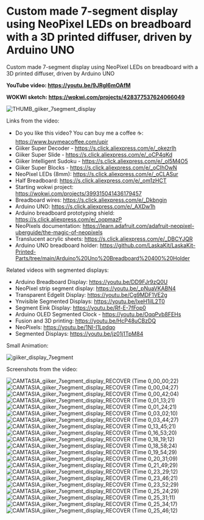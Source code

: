 # Custom made 7-segment display using NeoPixel LEDs on breadboard with a 3D printed diffuser, driven by Arduino UNO
Custom made 7-segment display using NeoPixel LEDs on breadboard with a 3D printed diffuser, driven by Arduino UNO


**YouTube video: https://youtu.be/9JRgl6mOAfM**

**WOKWI sketch: https://wokwi.com/projects/428377537624066049**

![THUMB_giiker_7segment_display](https://github.com/user-attachments/assets/86390ec2-8211-4e64-96da-9264baaeac50)



Links from the video:
- Do you like this video? You can buy me a coffee ☕: https://www.buymeacoffee.com/upir
- Giiker Super Decoder - https://s.click.aliexpress.com/e/_okezrIh
- Giiker Super Slide - https://s.click.aliexpress.com/e/_oCP4qKd
- Giiker Intelligent Sudoku - https://s.click.aliexpress.com/e/_ol5M4O5
- Giiker Super Blocks - https://s.click.aliexpress.com/e/_oCIhOwN
- NeoPixel LEDs (8mm): https://s.click.aliexpress.com/e/_oCLASur
- Half Breadboard: https://s.click.aliexpress.com/e/_om1zHCT
- Starting wokwi project: https://wokwi.com/projects/399315041436179457
- Breadboard wires: https://s.click.aliexpress.com/e/_Dkbngin
- Arduino UNO: https://s.click.aliexpress.com/e/_AXDw1h
- Arduino breadboard prototyping shield: https://s.click.aliexpress.com/e/_oopmazP
- NeoPixels documentation: https://learn.adafruit.com/adafruit-neopixel-uberguide/the-magic-of-neopixels
- Translucent acrylic sheets: https://s.click.aliexpress.com/e/_DBCYJQR
- Arduino UNO breadboard holder: https://github.com/LaskaKit/LaskaKit-Printed-Parts/tree/main/Arduino%20Uno%20Breadboard%20400%20Holder


Related videos with segmented displays:
- Arduino Breadboard Display: https://youtu.be/DD9FJr9zQ0U
- NeoPixel strip segment display: https://youtu.be/_pNuaVKABN4
- Transparent Edgelit Display: https://youtu.be/Cg9MDF1VE2g
- Ynvisible Segmented Displays: https://youtu.be/lxeH1ilL2T0
- Segment Eink Display: https://youtu.be/Rf-E-7fFop0
- Arduino OLED Segmented Clock - https://youtu.be/OqqPvb8FEHs
- Fusion and 3D printing: https://youtu.be/HcP48uCBzDQ
- NeoPixels: https://youtu.be/1NI-I1Lpdqo
- Segmented Displays: https://youtu.be/jz01j1TpM84




Small Animation:

![giiker_display_7segment](https://github.com/user-attachments/assets/526da94a-f5cc-4f3d-8720-2c4647216de7)



Screenshots from the video:

![CAMTASIA_giiker_7segment_display_RECOVER (Time 0_00_00;22)](https://github.com/user-attachments/assets/e28babf9-fd86-49d8-ad15-2fc442b11b89)
![CAMTASIA_giiker_7segment_display_RECOVER (Time 0_00_04;27)](https://github.com/user-attachments/assets/bfa9449f-e330-4bae-ac95-995d123eaadb)
![CAMTASIA_giiker_7segment_display_RECOVER (Time 0_00_42;04)](https://github.com/user-attachments/assets/dd79a340-ebb7-4069-83e0-92a7ccb721c4)
![CAMTASIA_giiker_7segment_display_RECOVER (Time 0_01_13;21)](https://github.com/user-attachments/assets/24b77d9b-f227-4f1d-8c20-634ac12a3e67)
![CAMTASIA_giiker_7segment_display_RECOVER (Time 0_01_24;21)](https://github.com/user-attachments/assets/9d3f22ba-4757-4ea4-97db-e8266d164b30)
![CAMTASIA_giiker_7segment_display_RECOVER (Time 0_03_02;10)](https://github.com/user-attachments/assets/6c0419ce-0e06-4e81-893d-edf62418dfc0)
![CAMTASIA_giiker_7segment_display_RECOVER (Time 0_03_44;27)](https://github.com/user-attachments/assets/57df9510-ecc7-40de-80df-b424975e4aba)
![CAMTASIA_giiker_7segment_display_RECOVER (Time 0_13_45;21)](https://github.com/user-attachments/assets/1b4ccf76-5891-4726-ab69-605eb0c357b5)
![CAMTASIA_giiker_7segment_display_RECOVER (Time 0_16_53;20)](https://github.com/user-attachments/assets/b0b73073-d429-460c-bb76-2585cf43a9e2)
![CAMTASIA_giiker_7segment_display_RECOVER (Time 0_18_19;12)](https://github.com/user-attachments/assets/db23e634-453e-4f1d-8344-36aed96f178b)
![CAMTASIA_giiker_7segment_display_RECOVER (Time 0_18_58;24)](https://github.com/user-attachments/assets/f93c9553-5b5c-4cd9-95d4-5399df1d869f)
![CAMTASIA_giiker_7segment_display_RECOVER (Time 0_19_54;29)](https://github.com/user-attachments/assets/361adc63-7290-4b52-a357-ce3ee60c67be)
![CAMTASIA_giiker_7segment_display_RECOVER (Time 0_20_31;09)](https://github.com/user-attachments/assets/3420ae2b-d563-4d59-81fb-71ed636ca16d)
![CAMTASIA_giiker_7segment_display_RECOVER (Time 0_21_49;29)](https://github.com/user-attachments/assets/e7d2016d-8ba3-4f17-af8e-ee2302999a45)
![CAMTASIA_giiker_7segment_display_RECOVER (Time 0_23_29;12)](https://github.com/user-attachments/assets/0efecd65-1554-477d-9b69-88c255abd693)
![CAMTASIA_giiker_7segment_display_RECOVER (Time 0_23_46;21)](https://github.com/user-attachments/assets/0a60f8fb-56ec-40a3-b5da-9c116d67fc6c)
![CAMTASIA_giiker_7segment_display_RECOVER (Time 0_23_52;29)](https://github.com/user-attachments/assets/9c7ee212-7906-4406-b270-ceae690554f0)
![CAMTASIA_giiker_7segment_display_RECOVER (Time 0_25_24;29)](https://github.com/user-attachments/assets/7bf58348-ce03-46a8-9044-d39ee07072fc)
![CAMTASIA_giiker_7segment_display_RECOVER (Time 0_25_31;11)](https://github.com/user-attachments/assets/b7b7fc4e-2b8f-484f-9018-b241724a57ce)
![CAMTASIA_giiker_7segment_display_RECOVER (Time 0_25_34;17)](https://github.com/user-attachments/assets/1a96b823-1006-4acf-9063-136ede8a62f6)
![CAMTASIA_giiker_7segment_display_RECOVER (Time 0_25_46;12)](https://github.com/user-attachments/assets/99f46214-8bee-44d9-8b71-996b4510f64c)




